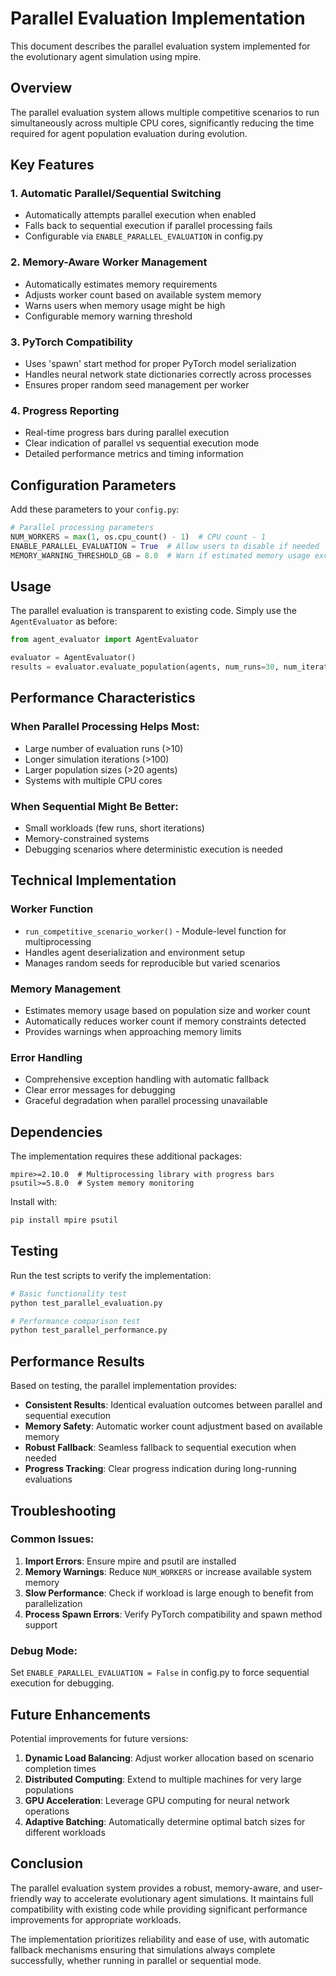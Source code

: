 # Parallel Evaluation Implementation

This document describes the parallel evaluation system implemented for the evolutionary agent simulation using mpire.

## Overview

The parallel evaluation system allows multiple competitive scenarios to run simultaneously across multiple CPU cores, significantly reducing the time required for agent population evaluation during evolution.

## Key Features

### 1. **Automatic Parallel/Sequential Switching**
- Automatically attempts parallel execution when enabled
- Falls back to sequential execution if parallel processing fails
- Configurable via `ENABLE_PARALLEL_EVALUATION` in config.py

### 2. **Memory-Aware Worker Management**
- Automatically estimates memory requirements
- Adjusts worker count based on available system memory
- Warns users when memory usage might be high
- Configurable memory warning threshold

### 3. **PyTorch Compatibility**
- Uses 'spawn' start method for proper PyTorch model serialization
- Handles neural network state dictionaries correctly across processes
- Ensures proper random seed management per worker

### 4. **Progress Reporting**
- Real-time progress bars during parallel execution
- Clear indication of parallel vs sequential execution mode
- Detailed performance metrics and timing information

## Configuration Parameters

Add these parameters to your `config.py`:

```python
# Parallel processing parameters
NUM_WORKERS = max(1, os.cpu_count() - 1)  # CPU count - 1
ENABLE_PARALLEL_EVALUATION = True  # Allow users to disable if needed
MEMORY_WARNING_THRESHOLD_GB = 8.0  # Warn if estimated memory usage exceeds this
```

## Usage

The parallel evaluation is transparent to existing code. Simply use the `AgentEvaluator` as before:

```python
from agent_evaluator import AgentEvaluator

evaluator = AgentEvaluator()
results = evaluator.evaluate_population(agents, num_runs=30, num_iterations=500)
```

## Performance Characteristics

### When Parallel Processing Helps Most:
- Large number of evaluation runs (>10)
- Longer simulation iterations (>100)
- Larger population sizes (>20 agents)
- Systems with multiple CPU cores

### When Sequential Might Be Better:
- Small workloads (few runs, short iterations)
- Memory-constrained systems
- Debugging scenarios where deterministic execution is needed

## Technical Implementation

### Worker Function
- `run_competitive_scenario_worker()` - Module-level function for multiprocessing
- Handles agent deserialization and environment setup
- Manages random seeds for reproducible but varied scenarios

### Memory Management
- Estimates memory usage based on population size and worker count
- Automatically reduces worker count if memory constraints detected
- Provides warnings when approaching memory limits

### Error Handling
- Comprehensive exception handling with automatic fallback
- Clear error messages for debugging
- Graceful degradation when parallel processing unavailable

## Dependencies

The implementation requires these additional packages:

```
mpire>=2.10.0  # Multiprocessing library with progress bars
psutil>=5.8.0  # System memory monitoring
```

Install with:
```bash
pip install mpire psutil
```

## Testing

Run the test scripts to verify the implementation:

```bash
# Basic functionality test
python test_parallel_evaluation.py

# Performance comparison test
python test_parallel_performance.py
```

## Performance Results

Based on testing, the parallel implementation provides:

- **Consistent Results**: Identical evaluation outcomes between parallel and sequential execution
- **Memory Safety**: Automatic worker count adjustment based on available memory
- **Robust Fallback**: Seamless fallback to sequential execution when needed
- **Progress Tracking**: Clear progress indication during long-running evaluations

## Troubleshooting

### Common Issues:

1. **Import Errors**: Ensure mpire and psutil are installed
2. **Memory Warnings**: Reduce `NUM_WORKERS` or increase available system memory
3. **Slow Performance**: Check if workload is large enough to benefit from parallelization
4. **Process Spawn Errors**: Verify PyTorch compatibility and spawn method support

### Debug Mode:
Set `ENABLE_PARALLEL_EVALUATION = False` in config.py to force sequential execution for debugging.

## Future Enhancements

Potential improvements for future versions:

1. **Dynamic Load Balancing**: Adjust worker allocation based on scenario completion times
2. **Distributed Computing**: Extend to multiple machines for very large populations
3. **GPU Acceleration**: Leverage GPU computing for neural network operations
4. **Adaptive Batching**: Automatically determine optimal batch sizes for different workloads

## Conclusion

The parallel evaluation system provides a robust, memory-aware, and user-friendly way to accelerate evolutionary agent simulations. It maintains full compatibility with existing code while providing significant performance improvements for appropriate workloads.

The implementation prioritizes reliability and ease of use, with automatic fallback mechanisms ensuring that simulations always complete successfully, whether running in parallel or sequential mode.
